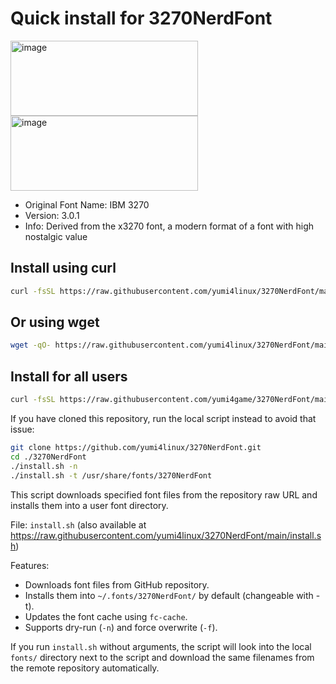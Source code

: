 # Quick install for 3270NerdFont

<img width="300" height="120" alt="image" src="https://github.com/user-attachments/assets/f9cf19ac-e35c-4510-ab67-023bb5f304b6" /> <img width="300" height="120" alt="image" src="https://github.com/user-attachments/assets/2710c436-5495-42a9-a580-ec8396b496a2" />

* Original Font Name: IBM 3270
* Version: 3.0.1
* Info: Derived from the x3270 font, a modern format of a font with high nostalgic value


## Install using curl
```bash
curl -fsSL https://raw.githubusercontent.com/yumi4linux/3270NerdFont/main/install.sh | bash -s --
```

## Or using wget
```bash
wget -qO- https://raw.githubusercontent.com/yumi4linux/3270NerdFont/main/install.sh | bash -s --
```

## Install for all users
```bash
curl -fsSL https://raw.githubusercontent.com/yumi4game/3270NerdFont/main/install.sh | sudo bash -s -- -t /usr/share/fonts/3270NerdFont
```

If you have cloned this repository, run the local script instead to avoid that issue:

```bash
git clone https://github.com/yumi4linux/3270NerdFont.git
cd ./3270NerdFont
./install.sh -n
./install.sh -t /usr/share/fonts/3270NerdFont
```

This script downloads specified font files from the repository raw URL and installs them into a user font directory.

File: `install.sh` (also available at https://raw.githubusercontent.com/yumi4linux/3270NerdFont/main/install.sh)

Features:
- Downloads font files from GitHub repository.
- Installs them into `~/.fonts/3270NerdFont/` by default (changeable with -t).
- Updates the font cache using `fc-cache`.
- Supports dry-run (`-n`) and force overwrite (`-f`).

If you run `install.sh` without arguments, the script will look into the local `fonts/` directory
next to the script and download the same filenames from the remote repository automatically.

